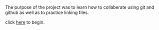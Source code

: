 The purpose of the project was to learn how to collaberate using git and github as well as to practice linking files.






click [here](choices/start-adventure.md) to begin.